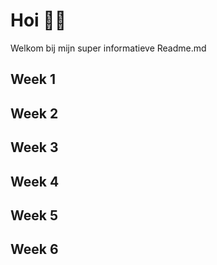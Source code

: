 # Hoi 👋🏻

Welkom bij mijn super informatieve Readme.md


## Week 1


## Week 2


## Week 3


## Week 4


## Week 5


## Week 6

